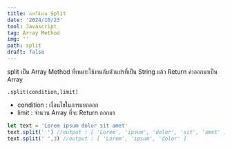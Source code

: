 ```yaml
---
title: การใช้งาน Split
date: '2024/10/23'
tool: Javascript
tag: Array Method
img: ''
path: split
draft: false
---
```


split เป็น Array Method ที่เหมาะใช้งานกับตัวแปรที่เป็น String แล้ว Return ค่าออกมาเป็น Array

`.split(condition,limit)`
- condition : เงื่อนไขในการแยกออก
- limit : จำนวน Array ที่จะ Return ออกมา

```js
let text = 'Lorem ipsum dolor sit amet'
text.split(' ') //output : [ 'Lorem', 'ipsum', 'dolor', 'sit', 'amet' ]
text.split(' ',3) //output : [ 'Lorem', 'ipsum', 'dolor' ]
```

